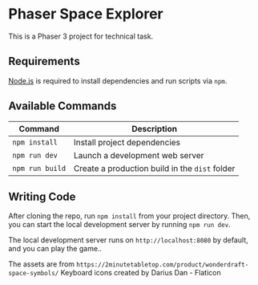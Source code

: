 # Phaser Space Explorer

This is a Phaser 3 project for technical task.

## Requirements

[Node.js](https://nodejs.org) is required to install dependencies and run scripts via `npm`.

## Available Commands

| Command | Description |
|---------|-------------|
| `npm install` | Install project dependencies |
| `npm run dev` | Launch a development web server |
| `npm run build` | Create a production build in the `dist` folder |

## Writing Code

After cloning the repo, run `npm install` from your project directory. Then, you can start the local development server by running `npm run dev`.

The local development server runs on `http://localhost:8080` by default, and you can play the game..

The assets are from `https://2minutetabletop.com/product/wonderdraft-space-symbols/`
Keyboard icons created by Darius Dan - Flaticon
